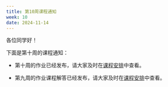 ```yaml
---
title: 第10周课程通知
week: 10
date: 2024-11-14
---
```


各位同学好！

下面是第十周的课程通知：

- 第十周的作业已经发布，请大家及时在[课程安排](../schedule)中查看。

- 第九周的作业课程解答已经发布，请大家及时在[课程安排](../schedule)中查看。



